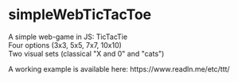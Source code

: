 # simpleWebTicTacToe

A simple web-game in JS: TicTacTie<br>
Four options (3x3, 5x5, 7x7, 10x10)<br>
Two visual sets (classical "X and 0" and "cats")<br>
<p>A working example is available here: https://www.readln.me/etc/ttt/</p>
